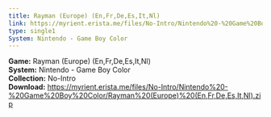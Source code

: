 ```yaml
---
title: Rayman (Europe) (En,Fr,De,Es,It,Nl)
link: https://myrient.erista.me/files/No-Intro/Nintendo%20-%20Game%20Boy%20Color/Rayman%20(Europe)%20(En,Fr,De,Es,It,Nl).zip
type: single1
System: Nintendo - Game Boy Color
---
```

<b>Game:</b> Rayman (Europe) (En,Fr,De,Es,It,Nl)<br>
<b>System:</b> Nintendo - Game Boy Color<br>
<b>Collection:</b> No-Intro<br>
<b>Download:</b> https://myrient.erista.me/files/No-Intro/Nintendo%20-%20Game%20Boy%20Color/Rayman%20(Europe)%20(En,Fr,De,Es,It,Nl).zip